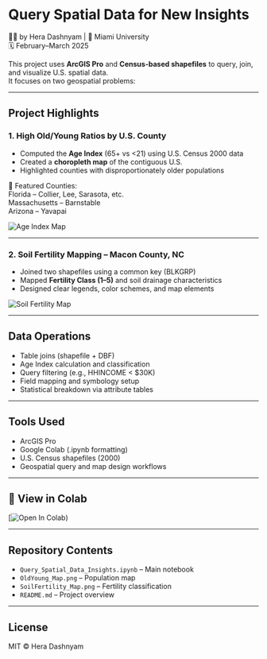 # Query Spatial Data for New Insights

👩‍💻 by Hera Dashnyam | 📍 Miami University  
🗓️ February–March 2025  

This project uses **ArcGIS Pro** and **Census-based shapefiles** to query, join, and visualize U.S. spatial data.  
It focuses on two geospatial problems:

---

## Project Highlights

### 1. High Old/Young Ratios by U.S. County  
- Computed the **Age Index** (65+ vs <21) using U.S. Census 2000 data  
- Created a **choropleth map** of the contiguous U.S.  
- Highlighted counties with disproportionately older populations  

📍 Featured Counties:  
Florida – Collier, Lee, Sarasota, etc.  
Massachusetts – Barnstable  
Arizona – Yavapai

![Age Index Map]([https://drive.google.com/uc?export=view&id=YOUR_IMAGE_ID_HERE](https://drive.google.com/uc?export=view&id=1sodM_fm2JKpDIeHrVNSEhK0ZRv2K8h2P))

---

### 2. Soil Fertility Mapping – Macon County, NC  
- Joined two shapefiles using a common key (BLKGRP)  
- Mapped **Fertility Class (1–5)** and soil drainage characteristics  
- Designed clear legends, color schemes, and map elements

![Soil Fertility Map]([https://drive.google.com/uc?export=view&id=YOUR_IMAGE_ID_HERE](https://drive.google.com/uc?export=view&id=18qRf2xLnRZ5Je_WeS0ofamHOlG7Qw73M))

---

## Data Operations

- Table joins (shapefile + DBF)  
- Age Index calculation and classification  
- Query filtering (e.g., HHINCOME < $30K)  
- Field mapping and symbology setup  
- Statistical breakdown via attribute tables

---

## Tools Used

- ArcGIS Pro  
- Google Colab (.ipynb formatting)  
- U.S. Census shapefiles (2000)  
- Geospatial query and map design workflows  

---

## 🔗 View in Colab

[![Open In Colab](https://colab.research.google.com/drive/1wItiUkFvQdmpnEsguL3YiJXtmmZCbqfE?usp=sharing))

---

## Repository Contents

- `Query_Spatial_Data_Insights.ipynb` – Main notebook
- `OldYoung_Map.png` – Population map
- `SoilFertility_Map.png` – Fertility classification
- `README.md` – Project overview

---

## License

MIT © Hera Dashnyam
